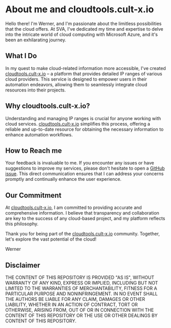 # About me and cloudtools.cult-x.io

Hello there! I'm Werner, and I'm passionate about the limitless possibilities that the cloud offers. At SVA, I've dedicated my time and expertise to delve into the intricate world of cloud computing with Microsoft Azure, and it's been an exhilarating journey.

## What I Do

In my quest to make cloud-related information more accessible, I've created [cloudtools.cult-x.io](https://cloudtools.cult-x.io) – a platform that provides detailed IP ranges of various cloud providers. This service is designed to empower users in their automation endeavors, allowing them to seamlessly integrate cloud resources into their projects.

## Why cloudtools.cult-x.io?

Understanding and managing IP ranges is crucial for anyone working with cloud services. [cloudtools.cult-x.io](https://cloudtools.cult-x.io) simplifies this process, offering a reliable and up-to-date resource for obtaining the necessary information to enhance automation workflows.

## How to Reach me

Your feedback is invaluable to me. If you encounter any issues or have suggestions to improve my services, please don't hesitate to open a [GitHub issue](https://github.com/w-kramer/cloudtools/issues). This direct communication ensures that I can address your concerns promptly and continually enhance the user experience.

## Our Commitment

At [cloudtools.cult-x.io](https://cloudtools.cult-x.io), I am committed to providing accurate and comprehensive information. I believe that transparency and collaboration are key to the success of any cloud-based project, and my platform reflects this philosophy.

Thank you for being part of the [cloudtools.cult-x.io](https://cloudtools.cult-x.io) community. Together, let's explore the vast potential of the cloud!

Werner

## Disclaimer

THE CONTENT OF THIS REPOSITORY IS PROVIDED "AS IS", WITHOUT WARRANTY OF ANY KIND, EXPRESS OR IMPLIED, INCLUDING BUT NOT LIMITED TO THE WARRANTIES OF MERCHANTABILITY, FITNESS FOR A PARTICULAR PURPOSE AND NONINFRINGEMENT. IN NO EVENT SHALL THE AUTHORS BE LIABLE FOR ANY CLAIM, DAMAGES OR OTHER LIABILITY, WHETHER IN AN ACTION OF CONTRACT, TORT OR OTHERWISE, ARISING FROM, OUT OF OR IN CONNECTION WITH THE CONTENT OF THIS REPOSITORY OR THE USE OR OTHER DEALINGS BY CONTENT OF THIS REPOSITORY.
